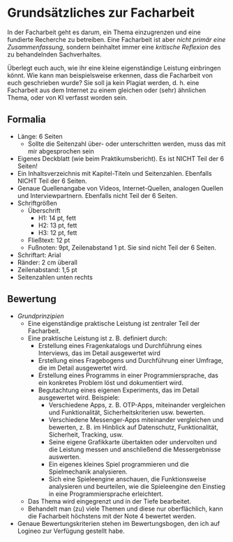 # Grundsätzliches zur Facharbeit

In der Facharbeit geht es darum, ein Thema einzugrenzen und eine fundierte Recherche zu betreiben. Eine Facharbeit ist aber *nicht primär eine Zusammenfassung*, sondern beinhaltet immer eine *kritische Reflexion* des zu behandelnden Sachverhaltes.

Überlegt euch auch, wie ihr eine kleine eigenständige Leistung einbringen könnt. Wie kann man beispielsweise erkennen, dass die Facharbeit von euch geschrieben wurde? Sie soll ja kein Plagiat werden, d. h. eine Facharbeit aus dem Internet zu einem gleichen oder (sehr) ähnlichen Thema, oder von KI verfasst worden sein.

## Formalia

- Länge: 6 Seiten
  - Sollte die Seitenzahl über- oder unterschritten werden, muss das mit mir abgesprochen sein
- Eigenes Deckblatt (wie beim Praktikumsbericht). Es ist NICHT Teil der 6 Seiten!
- Ein Inhaltsverzeichnis mit Kapitel-Titeln und Seitenzahlen. Ebenfalls NICHT Teil der 6 Seiten.
- Genaue Quellenangabe von Videos, Internet-Quellen, analogen Quellen und Interviewpartnern. Ebenfalls nicht Teil der 6 Seiten.
- Schriftgrößen
  - Überschrift
    - H1: 14 pt, fett
    - H2: 13 pt, fett
    - H3: 12 pt, fett
  - Fließtext: 12 pt
  - Fußnoten: 9pt, Zeilenabstand 1 pt. Sie sind nicht Teil der 6 Seiten.
- Schriftart: Arial
- Ränder: 2 cm überall
- Zeilenabstand: 1,5 pt
- Seitenzahlen unten rechts

## Bewertung

- *Grundprinzipien*
  - Eine eigenständige praktische Leistung ist zentraler Teil der Facharbeit.
  - Eine praktische Leistung ist z. B. definiert durch:
    - Erstellung eines Fragenkatalogs und Durchführung eines Interviews, das im Detail ausgewertet wird
    - Erstellung eines Fragebogens und Durchführung einer Umfrage, die im Detail ausgewertet wird.
    - Erstellung eines Programms in einer Programmiersprache, das ein konkretes Problem löst und dokumentiert wird.
    - Begutachtung eines eigenen Experiments, das im Detail ausgewertet wird. Beispiele:
      - Verschiedene Apps, z. B. OTP-Apps, miteinander vergleichen und Funktionalität, Sicherheitskriterien usw. bewerten.
      - Verschiedene Messenger-Apps miteinander vergleichen und bewerten, z. B. im Hinblick auf Datenschutz, Funktionalität, Sicherheit, Tracking, usw.
      - Seine eigene Grafikkarte übertakten oder undervolten und die Leistung messen und anschließend die Messergebnisse auswerten.
      - Ein eigenes kleines Spiel programmieren und die Spielmechanik analysieren.
      - Sich eine Spieleengine anschauen, die Funktionsweise analysieren und beurteilen, wie die Spieleengine den Einstieg in eine Programmiersprache erleichtert.
  - Das Thema wird eingegrenzt und in der Tiefe bearbeitet.
  - Behandelt man (zu) viele Themen und diese nur oberflächlich, kann die Facharbeit höchstens mit der Note 4 bewertet werden.
- Genaue Bewertungskriterien stehen im Bewertungsbogen, den ich auf Logineo zur Verfügung gestellt habe.
